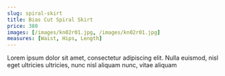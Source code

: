 ```yaml
---
slug: spiral-skirt
title: Bias Cut Spiral Skirt 
price: 380
images: [/images/kn02r01.jpg, /images/kn02r01.jpg]
measures: [Waist, Hips, Length]
---
```

Lorem ipsum dolor sit amet, consectetur adipiscing elit. Nulla euismod, nisl eget ultricies ultricies, nunc nisl aliquam nunc, vitae aliquam